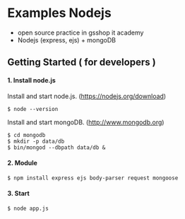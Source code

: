 # Examples Nodejs

- open source practice in gsshop it academy
- Nodejs (express, ejs) + mongoDB



## Getting Started  ( for developers )

#### 1. Install node.js

Install and start node.js. (https://nodejs.org/download)

	$ node --version

Install and start mongoDB. (http://www.mongodb.org)

	$ cd mongodb
	$ mkdir -p data/db
	$ bin/mongod --dbpath data/db &

#### 2. Module

	$ npm install express ejs body-parser request mongoose

#### 3. Start

	$ node app.js

